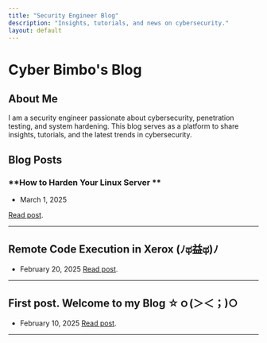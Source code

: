 ```yaml
---
title: "Security Engineer Blog"
description: "Insights, tutorials, and news on cybersecurity."
layout: default
---
```


# Cyber Bimbo's Blog

## About Me
  I am a security engineer passionate about cybersecurity, penetration testing, and system hardening. This blog serves as a platform to share insights, tutorials, and the latest trends in cybersecurity.

## Blog Posts

### **How to Harden Your Linux Server ** 
- March 1, 2025
  
[Read post](./posts/welcome.md).

* * *

## **Remote Code Execution in Xerox (ﾉಥ益ಥ)ﾉ** 
- February 20, 2025
[Read post](./posts/xerox_rce.md).

* * *

## **First post. Welcome to my Blog ☆ｏ(＞＜；)○**
- February 10, 2025
[Read post](./posts/welcome.md).

* * *

<!-- FLAG{90301b43aa389dfea1c127797877ba6bede72964} -->
